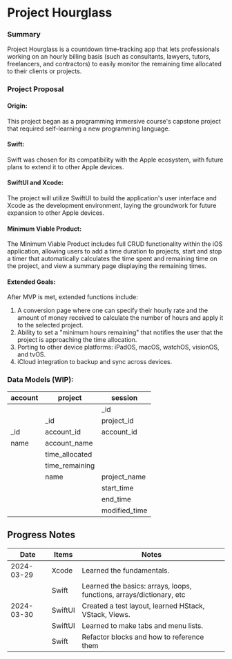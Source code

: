 # Project Hourglass

### Summary

Project Hourglass is a countdown time-tracking app that lets professionals working on an hourly billing basis (such as consultants, lawyers, tutors, freelancers, and contractors) to easily monitor the remaining time allocated to their clients or projects.

### Project Proposal

#### Origin:

This project began as a programming immersive course's capstone project that required self-learning a new programming language.

#### Swift:

Swift was chosen for its compatibility with the Apple ecosystem, with future plans to extend it to other Apple devices.

#### SwiftUI and Xcode:

The project will utilize SwiftUI to build the application's user interface and Xcode as the development environment, laying the groundwork for future expansion to other Apple devices.

#### Minimum Viable Product:

The Minimum Viable Product includes full CRUD functionality within the iOS application, allowing users to add a time duration to projects, start and stop a timer that automatically calculates the time spent and remaining time on the project, and view a summary page displaying the remaining times.

#### Extended Goals:

After MVP is met, extended functions include:

1. A conversion page where one can specify their hourly rate and the amount of money received to calculate the number of hours and apply it to the selected project.
2. Ability to set a "minimum hours remaining" that notifies the user that the project is approaching the time allocation.
3. Porting to other device platforms: iPadOS, macOS, watchOS, visionOS, and tvOS.
4. iCloud integration to backup and sync across devices.

### Data Models (WIP):

| account | project        | session       |
| ------- | -------------- | ------------- |
|         |                | \_id          |
|         | \_id           | project_id    |
| \_id    | account_id     | account_id    |
| name    | account_name   |               |
|         | time_allocated |               |
|         | time_remaining |               |
|         | name           | project_name  |
|         |                | start_time    |
|         |                | end_time      |
|         |                | modified_time |

## Progress Notes

| Date       | Items   | Notes                                                                |
| ---------- | ------- | -------------------------------------------------------------------- |
| 2024-03-29 | Xcode   | Learned the fundamentals.                                            |
|            | Swift   | Learned the basics: arrays, loops, functions, arrays/dictionary, etc |
| 2024-03-30 | SwiftUI | Created a test layout, learned HStack, VStack, Views.                |
|            | SwiftUI | Learned to make tabs and menu lists.                                 |
|            | Swift   | Refactor blocks and how to reference them                            |
